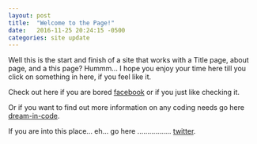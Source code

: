 ```yaml
---
layout: post
title:  "Welcome to the Page!"
date:   2016-11-25 20:24:15 -0500
categories: site update
---
```

Well this is the start and finish of a site that works with a Title page, about page, and a this page? Hummm... I hope you enjoy your time here till you click on something in here, if you feel like it.

Check out here if you are bored [facebook][facebook] or if you just like checking it.

Or if you want to find out more information on any coding needs go here [dream-in-code][dream-in-code]. 

If you are into this place... eh... go here ................. [twitter][twitter].

[facebook]: http://facebook.com
[dream-in-code]:   http://www.dreamincode.net
[twitter]: https://twitter.com/?lang=en
